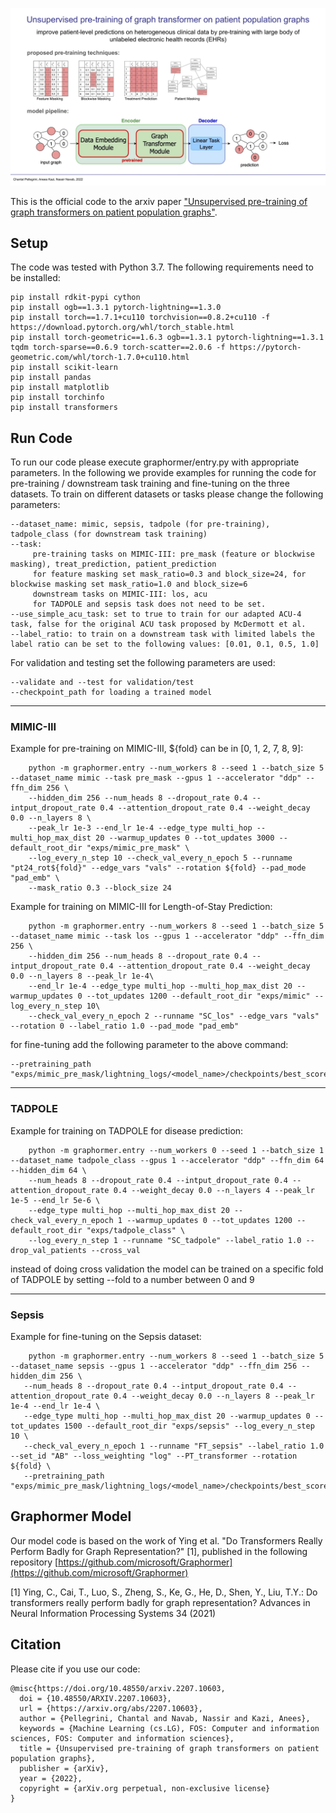 ![method overview](overview.jpg)

This is the official code to the arxiv paper ["Unsupervised pre-training of graph transformers on patient population graphs"](https://arxiv.org/abs/2207.10603).

## Setup

The code was tested with Python 3.7. The following requirements need to be installed:

```
pip install rdkit-pypi cython
pip install ogb==1.3.1 pytorch-lightning==1.3.0
pip install torch==1.7.1+cu110 torchvision==0.8.2+cu110 -f https://download.pytorch.org/whl/torch_stable.html
pip install torch-geometric==1.6.3 ogb==1.3.1 pytorch-lightning==1.3.1 tqdm torch-sparse==0.6.9 torch-scatter==2.0.6 -f https://pytorch-geometric.com/whl/torch-1.7.0+cu110.html
pip install scikit-learn
pip install pandas
pip install matplotlib
pip install torchinfo
pip install transformers
```

## Run Code

To run our code please execute graphormer/entry.py with appropriate parameters. In the following we provide examples for running the code for
pre-training / downstream task training and fine-tuning on the three datasets. To train on different datasets or tasks please change the following
parameters:

```
--dataset_name: mimic, sepsis, tadpole (for pre-training), tadpole_class (for downstream task training)
--task:
     pre-training tasks on MIMIC-III: pre_mask (feature or blockwise masking), treat_prediction, patient_prediction
     for feature masking set mask_ratio=0.3 and block_size=24, for blockwise masking set mask_ratio=1.0 and block_size=6
     downstream tasks on MIMIC-III: los, acu
     for TADPOLE and sepsis task does not need to be set.
--use_simple_acu_task: set to true to train for our adapted ACU-4 task, false for the original ACU task proposed by McDermott et al.
--label_ratio: to train on a downstream task with limited labels the label ratio can be set to the following values: [0.01, 0.1, 0.5, 1.0]
```

For validation and testing set the following parameters are used:

```
--validate and --test for validation/test
--checkpoint_path for loading a trained model
```

---

### MIMIC-III

Example for pre-training on MIMIC-III, ${fold} can be in [0, 1, 2, 7, 8, 9]:

```
    python -m graphormer.entry --num_workers 8 --seed 1 --batch_size 5 --dataset_name mimic --task pre_mask --gpus 1 --accelerator "ddp" --ffn_dim 256 \
    --hidden_dim 256 --num_heads 8 --dropout_rate 0.4 --intput_dropout_rate 0.4 --attention_dropout_rate 0.4 --weight_decay 0.0 --n_layers 8 \
    --peak_lr 1e-3 --end_lr 1e-4 --edge_type multi_hop --multi_hop_max_dist 20 --warmup_updates 0 --tot_updates 3000 --default_root_dir "exps/mimic_pre_mask" \
    --log_every_n_step 10 --check_val_every_n_epoch 5 --runname "pt24_rot${fold}" --edge_vars "vals" --rotation ${fold} --pad_mode "pad_emb" \
    --mask_ratio 0.3 --block_size 24
```

Example for training on MIMIC-III for Length-of-Stay Prediction:

```
    python -m graphormer.entry --num_workers 8 --seed 1 --batch_size 5 --dataset_name mimic --task los --gpus 1 --accelerator "ddp" --ffn_dim 256 \
    --hidden_dim 256 --num_heads 8 --dropout_rate 0.4 --intput_dropout_rate 0.4 --attention_dropout_rate 0.4 --weight_decay 0.0 --n_layers 8 --peak_lr 1e-4\
    --end_lr 1e-4 --edge_type multi_hop --multi_hop_max_dist 20 --warmup_updates 0 --tot_updates 1200 --default_root_dir "exps/mimic" --log_every_n_step 10\
    --check_val_every_n_epoch 2 --runname "SC_los" --edge_vars "vals" --rotation 0 --label_ratio 1.0 --pad_mode "pad_emb"
```

for fine-tuning add the following parameter to the above command:

```
--pretraining_path "exps/mimic_pre_mask/lightning_logs/<model_name>/checkpoints/best_score.pt"
```

---

### TADPOLE

Example for training on TADPOLE for disease prediction:

```
    python -m graphormer.entry --num_workers 0 --seed 1 --batch_size 1 --dataset_name tadpole_class --gpus 1 --accelerator "ddp" --ffn_dim 64 --hidden_dim 64 \
    --num_heads 8 --dropout_rate 0.4 --intput_dropout_rate 0.4 --attention_dropout_rate 0.4 --weight_decay 0.0 --n_layers 4 --peak_lr 1e-5 --end_lr 5e-6 \
    --edge_type multi_hop --multi_hop_max_dist 20 --check_val_every_n_epoch 1 --warmup_updates 0 --tot_updates 1200 --default_root_dir "exps/tadpole_class" \
    --log_every_n_step 1 --runname "SC_tadpole" --label_ratio 1.0 --drop_val_patients --cross_val
```

instead of doing cross validation the model can be trained on a specific fold of TADPOLE by setting --fold to a number between 0 and 9

---

### Sepsis

Example for fine-tuning on the Sepsis dataset:

```
    python -m graphormer.entry --num_workers 8 --seed 1 --batch_size 5 --dataset_name sepsis --gpus 1 --accelerator "ddp" --ffn_dim 256 --hidden_dim 256 \
   --num_heads 8 --dropout_rate 0.4 --intput_dropout_rate 0.4 --attention_dropout_rate 0.4 --weight_decay 0.0 --n_layers 8 --peak_lr 1e-4 --end_lr 1e-4 \
   --edge_type multi_hop --multi_hop_max_dist 20 --warmup_updates 0 --tot_updates 1500 --default_root_dir "exps/sepsis" --log_every_n_step 10 \
   --check_val_every_n_epoch 1 --runname "FT_sepsis" --label_ratio 1.0 --set_id "AB" --loss_weighting "log" --PT_transformer --rotation ${fold} \
   --pretraining_path "exps/mimic_pre_mask/lightning_logs/<model_name>/checkpoints/best_score.pt"
```

## Graphormer Model

Our model code is based on the work of Ying et al. "Do Transformers Really Perform Badly for Graph Representation?" [1], published in the following
repository [https://github.com/microsoft/Graphormer](https://github.com/microsoft/Graphormer)

[1] Ying, C., Cai, T., Luo, S., Zheng, S., Ke, G., He, D., Shen, Y., Liu, T.Y.: Do transformers really perform badly for graph representation?
Advances in Neural Information Processing Systems 34 (2021)

## Citation
Please cite if you use our code:

```
@misc{https://doi.org/10.48550/arxiv.2207.10603,
  doi = {10.48550/ARXIV.2207.10603},
  url = {https://arxiv.org/abs/2207.10603},
  author = {Pellegrini, Chantal and Navab, Nassir and Kazi, Anees},
  keywords = {Machine Learning (cs.LG), FOS: Computer and information sciences, FOS: Computer and information sciences},
  title = {Unsupervised pre-training of graph transformers on patient population graphs},
  publisher = {arXiv},
  year = {2022},
  copyright = {arXiv.org perpetual, non-exclusive license}
}
```
